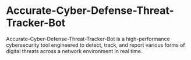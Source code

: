 # Accurate-Cyber-Defense-Threat-Tracker-Bot
Accurate-Cyber-Defense-Threat-Tracker-Bot is a high-performance cybersecurity tool engineered to detect, track, and report various forms of digital threats across a network environment in real time.
